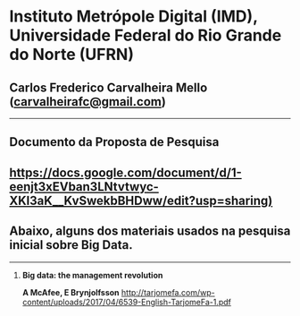 # Instituto Metrópole Digital (IMD), Universidade Federal do Rio Grande do Norte (UFRN)  
## Carlos Frederico Carvalheira Mello (carvalheirafc@gmail.com)


---
## Documento da Proposta de Pesquisa
<https://docs.google.com/document/d/1-eenjt3xEVban3LNtvtwyc-XKl3aK__KvSwekbBHDww/edit?usp=sharing)>
---

## Abaixo, alguns dos materiais usados na pesquisa inicial sobre Big Data.

---


1. **Big data: the management revolution**
    
    **A McAfee, E Brynjolfsson**
    <http://tarjomefa.com/wp-content/uploads/2017/04/6539-English-TarjomeFa-1.pdf>
